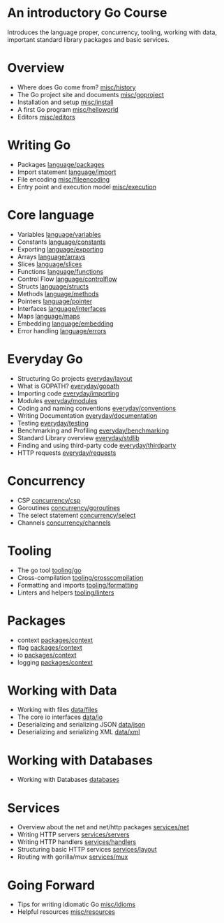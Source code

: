 # An introductory Go Course

Introduces the language proper, concurrency, tooling, working with data,
important standard library packages and basic services.

# Overview

* Where does Go come from? [misc/history](../../topics/misc/history)
* The Go project site and documents [misc/goproject](../../topics/misc/goproject)
* Installation and setup [misc/install](../../topics/misc/install)
* A first Go program [misc/helloworld](../../topics/misc/helloworld)
* Editors [misc/editors](../../topics/misc/editors)

# Writing Go

* Packages [language/packages](../../topics/language/packages)
* Import statement [language/import](../../topics/language/import)
* File encoding [misc/fileencoding](../../topics/misc/fileencoding)
* Entry point and execution model [misc/execution](../../topics/misc/execution)

# Core language

* Variables [language/variables](../../topics/language/variables)
* Constants [language/constants](../../topics/language/constants)
* Exporting [language/exporting](../../topics/language/exporting)
* Arrays [language/arrays](../../topics/language/arrays)
* Slices [language/slices](../../topics/language/slices)
* Functions [language/functions](../../topics/language/functions)
* Control Flow [language/controlflow](../../topics/language/controlflow)
* Structs [language/structs](../../topics/language/structs)
* Methods [language/methods](../../topics/language/methods)
* Pointers [language/pointer](../../topics/language/pointers)
* Interfaces [language/interfaces](../../topics/language/interfaces)
* Maps [language/maps](../../topics/language/maps)
* Embedding [language/embedding](../../topics/language/embedding)
* Error handling [language/errors](../../topics/language/errors)

# Everyday Go

* Structuring Go projects [everyday/layout](../../topics/everyday/layout)
* What is GOPATH? [everyday/gopath](../../topics/everyday/gopath)
* Importing code [everyday/importing](../../topics/everyday/importing)
* Modules [everyday/modules](../../topics/everyday/modules)
* Coding and naming conventions [everyday/conventions](../../topics/everyday/conventions)
* Writing Documentation [everyday/documentation](../../topics/everyday/documentation)
* Testing [everyday/testing](../../topics/everyday/testing)
* Benchmarking and Profiling [everyday/benchmarking](../../topics/everyday/benchmarking)
* Standard Library overview [everyday/stdlib](../../topics/everyday/stdlib)
* Finding and using third-party code [everyday/thirdparty](../../topics/everyday/thirdparty)
* HTTP requests [everyday/requests](../../topics/everyday/requests)

# Concurrency

* CSP [concurrency/csp](../../topics/concurrency/csp)
* Goroutines [concurrency/goroutines](../../topics/concurrency/goroutines)
* The select statement [concurrency/select](../../topics/concurrency/select)
* Channels [concurrency/channels](../../topics/concurrency/channels)

# Tooling

* The go tool [tooling/go](../../topics/tooling/go)
* Cross-compilation [tooling/crosscompilation](../../topics/tooling/crosscompilation)
* Formatting and imports [tooling/formatting](../../topics/tooling/formatting)
* Linters and helpers [tooling/linters](../../topics/tooling/linters)

# Packages

* context [packages/context](../../topics/packages/context)
* flag [packages/context](../../topics/packages/flag)
* io [packages/context](../../topics/packages/io)
* logging [packages/context](../../topics/packages/logging)

# Working with Data

* Working with files [data/files](../../topics/data/files)
* The core io interfaces [data/io](../../topics/data/io)
* Deserializing and serializing JSON [data/json](../../topics/data/json)
* Deserializing and serializing XML [data/xml](../../topics/data/xml)

# Working with Databases

* Working with Databases [databases](../../topics/database)

# Services

* Overview about the net and net/http packages [services/net](../../topics/services/net)
* Writing HTTP servers [services/servers](../../topics/services/servers)
* Writing HTTP handlers [services/handlers](../../topics/services/handlers)
* Structuring basic HTTP services [services/layout](../../topics/services/layout)
* Routing with gorilla/mux [services/mux](../../topics/services/mux)

# Going Forward

* Tips for writing idiomatic Go [misc/idioms](../../topics/misc/idioms)
* Helpful resources [misc/resources](../../topics/misc/resources)
